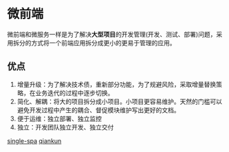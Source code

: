 # 微前端

微前端和微服务一样是为了解决**大型项目**的开发管理(开发、测试、部署)问题，采用拆分的方式将一个前端应用拆分成更小的更易于管理的应用。

## 优点

1. 增量升级：为了解决技术债，重新部分功能，为了规避风险，采取增量替换策略，在业务迭代的过程中逐步切换。
2. 简化、解耦：将大的项目拆分成小项目。小项目更容易维护。天然的门槛可以避免开发过程中产生的耦合、督促模块维护写出更好的文档。
3. 便于运维：独立部署、独立监控
4. 独立：开发团队独立开发、独立交付

[single-spa](https://github.com/single-spa/single-spa)
[qiankun](https://qiankun.umijs.org/zh/guide)
